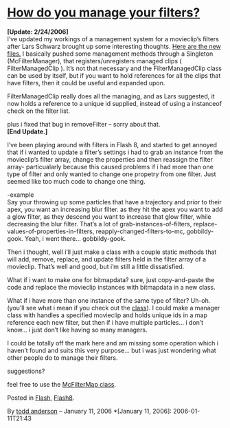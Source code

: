 # [How do you manage your filters?](http://custardbelly.com/blog/2006/01/11/how-do-you-manage-your-filters/)

**[Update: 2/24/2006]**  
I’ve updated my workings of a management system for a movieclip’s filters after Lars Schwarz brought up some interesting thoughts. [Here are the new files.](http://custardbelly.com/downloads/ManagedFilterMap.zip) I basically pushed some management methods through a Singleton (McFilterManager), that registers/unregisters managed clips ( FilterManagedClip ). It’s not that necessary and the FilterManagedClip class can be used by itself, but if you want to hold references for all the clips that have filters, then it could be useful and expanded upon.

FilterManagedClip really does all the managing, and as Lars suggested, it now holds a reference to a unique id supplied, instead of using a instanceof check on the filter list.

plus i fixed that bug in removeFilter – sorry about that.  
**[End Update.]**

I’ve been playing around with filters in Flash 8, and started to get annoyed that if i wanted to update a filter’s settings i had to grab an instance from the movieclip’s filter array, change the properties and then reassign the filter array- particualarly because this caused problems if i had more than one type of filter and only wanted to change one propetry from one filter. Just seemed like too much code to change one thing.

-example  
Say your throwing up some particles that have a trajectory and prior to their apex, you want an increasing blur filter. as they hit the apex you want to add a glow filter, as they descend you want to increase that glow filter, while decreasing the blur filter. That’s a lot of grab-instances-of-filters, replace-values-of-properties-in-filters, reapply-changed-filters-to-mc, gobbildy-gook. Yeah, i went there… gobbildy-gook.

Then i thought, well i’ll just make a class with a couple static methods that will add, remove, replace, and update filters held in the filter array of a movieclip. That’s well and good, but i’m still a little dissatisfied. 

What if i want to make one for bitmapdata? sure, just copy-and-paste the code and replace the movieclip instances with bitmapdata in a new class.

What if i have more than one instance of the same type of filter? Uh-oh. (you’ll see what i mean if you check out the [class](http://www.custardbelly.com/downloads/McFilterMap.as)). I could make a manager class with handles a specified movieclip and holds unique ids in a map reference each new filter, but then if i have multiple particles… i don’t know… i just don’t like having so many managers.

I could be totally off the mark here and am missing some operation which i haven’t found and suits this very purpose… but i was just wondering what other people do to manage their filters.

suggestions? 

feel free to use the [McFilterMap class](http://www.custardbelly.com/downloads/McFilterMap.as).

Posted in [Flash](http://custardbelly.com/blog/category/flash/), [Flash8](http://custardbelly.com/blog/category/flash8/).

By [todd anderson](http://custardbelly.com/blog/author/todd-anderson/) – January 11, 2006
  *[January 11, 2006]: 2006-01-11T21:43
